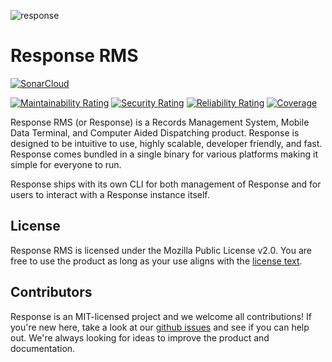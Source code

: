 ![response](https://socialify.git.ci/responserms/server/image?description=1&descriptionEditable=Developer-friendly%20and%20cross-platform%20MDT%2C%20CAD%2C%20and%20RMS.&font=Inter&language=1&owner=1&pattern=Signal&theme=Light)

# Response RMS

[![SonarCloud](https://sonarcloud.io/images/project_badges/sonarcloud-black.svg)](https://sonarcloud.io/dashboard?id=responserms_response)

[![Maintainability Rating](https://sonarcloud.io/api/project_badges/measure?project=responserms_response&metric=sqale_rating)](https://sonarcloud.io/dashboard?id=responserms_response)
[![Security Rating](https://sonarcloud.io/api/project_badges/measure?project=responserms_response&metric=security_rating)](https://sonarcloud.io/dashboard?id=responserms_response)
[![Reliability Rating](https://sonarcloud.io/api/project_badges/measure?project=responserms_response&metric=reliability_rating)](https://sonarcloud.io/dashboard?id=responserms_response)
[![Coverage](https://sonarcloud.io/api/project_badges/measure?project=responserms_response&metric=coverage)](https://sonarcloud.io/dashboard?id=responserms_response)


Response RMS (or Response) is a Records Management System, Mobile Data Terminal, and Computer Aided Dispatching product. Response is designed to be intuitive to use, highly scalable, developer friendly, and fast. Response comes bundled in a single binary for various platforms making it simple for everyone to run.

Response ships with its own CLI for both management of Response and for users to interact with a Response instance itself.

## License

Response RMS is licensed under the Mozilla Public License v2.0. You are free to use the product as long as your use aligns with the [license text](https://www.mozilla.org/en-US/MPL/2.0/).

## Contributors

Response is an MIT-licensed project and we welcome all contributions! If you're new here, take a look at our [github issues](https://github.com/responserms/response/issues) and see if you can help out. We're always looking for ideas to improve the product and documentation.
